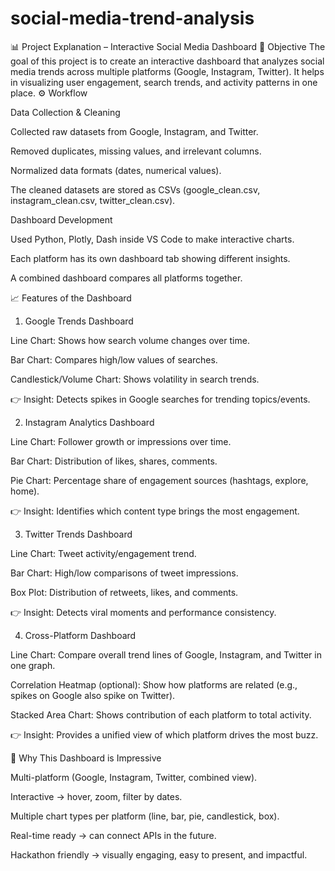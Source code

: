 # social-media-trend-analysis
📊 Project Explanation – Interactive Social Media Dashboard 🎯 Objective  The goal of this project is to create an interactive dashboard that analyzes social media trends across multiple platforms (Google, Instagram, Twitter). It helps in visualizing user engagement, search trends, and activity patterns in one place.
⚙️ Workflow

Data Collection & Cleaning

Collected raw datasets from Google, Instagram, and Twitter.

Removed duplicates, missing values, and irrelevant columns.

Normalized data formats (dates, numerical values).

The cleaned datasets are stored as CSVs (google_clean.csv, instagram_clean.csv, twitter_clean.csv).

Dashboard Development

Used Python, Plotly, Dash inside VS Code to make interactive charts.

Each platform has its own dashboard tab showing different insights.

A combined dashboard compares all platforms together.

📈 Features of the Dashboard
1. Google Trends Dashboard

Line Chart: Shows how search volume changes over time.

Bar Chart: Compares high/low values of searches.

Candlestick/Volume Chart: Shows volatility in search trends.

👉 Insight: Detects spikes in Google searches for trending topics/events.

2. Instagram Analytics Dashboard

Line Chart: Follower growth or impressions over time.

Bar Chart: Distribution of likes, shares, comments.

Pie Chart: Percentage share of engagement sources (hashtags, explore, home).

👉 Insight: Identifies which content type brings the most engagement.

3. Twitter Trends Dashboard

Line Chart: Tweet activity/engagement trend.

Bar Chart: High/low comparisons of tweet impressions.

Box Plot: Distribution of retweets, likes, and comments.

👉 Insight: Detects viral moments and performance consistency.

4. Cross-Platform Dashboard

Line Chart: Compare overall trend lines of Google, Instagram, and Twitter in one graph.

Correlation Heatmap (optional): Show how platforms are related (e.g., spikes on Google also spike on Twitter).

Stacked Area Chart: Shows contribution of each platform to total activity.

👉 Insight: Provides a unified view of which platform drives the most buzz.

🚀 Why This Dashboard is Impressive

Multi-platform (Google, Instagram, Twitter, combined view).

Interactive → hover, zoom, filter by dates.

Multiple chart types per platform (line, bar, pie, candlestick, box).

Real-time ready → can connect APIs in the future.

Hackathon friendly → visually engaging, easy to present, and impactful.
